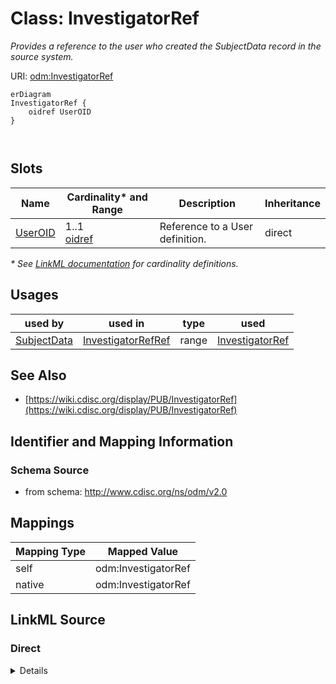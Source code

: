 # Class: InvestigatorRef

_Provides a reference to the user who created the SubjectData record in the source system._




URI: [odm:InvestigatorRef](http://www.cdisc.org/ns/odm/v2.0/InvestigatorRef)


```mermaid
erDiagram
InvestigatorRef {
    oidref UserOID  
}



```



<!-- no inheritance hierarchy -->


## Slots

| Name | Cardinality* and Range | Description | Inheritance |
| ---  | --- | --- | --- |
| [UserOID](UserOID.md) | 1..1 <br/> [oidref](oidref.md) | Reference to a User definition. | direct |

_* See [LinkML documentation](https://linkml.io/linkml/schemas/slots.html#slot-cardinality) for cardinality definitions._




## Usages

| used by | used in | type | used |
| ---  | --- | --- | --- |
| [SubjectData](SubjectData.md) | [InvestigatorRefRef](InvestigatorRefRef.md) | range | [InvestigatorRef](InvestigatorRef.md) |






## See Also

* [https://wiki.cdisc.org/display/PUB/InvestigatorRef](https://wiki.cdisc.org/display/PUB/InvestigatorRef)

## Identifier and Mapping Information







### Schema Source


* from schema: http://www.cdisc.org/ns/odm/v2.0





## Mappings

| Mapping Type | Mapped Value |
| ---  | ---  |
| self | odm:InvestigatorRef |
| native | odm:InvestigatorRef |





## LinkML Source

<!-- TODO: investigate https://stackoverflow.com/questions/37606292/how-to-create-tabbed-code-blocks-in-mkdocs-or-sphinx -->

### Direct

<details>
```yaml
name: InvestigatorRef
description: Provides a reference to the user who created the SubjectData record in
  the source system.
from_schema: http://www.cdisc.org/ns/odm/v2.0
see_also:
- https://wiki.cdisc.org/display/PUB/InvestigatorRef
rank: 1000
slots:
- UserOID
slot_usage:
  UserOID:
    name: UserOID
    description: Reference to a User definition.
    comments:
    - 'Required

      range: oidref

      Must match the OID attribute for an AdminData/User element where the AdminData/@StudyOID
      matches the ClinicalData/@StudyOID.'
    domain_of:
    - InvestigatorRef
    - UserRef
    range: oidref
    required: true
class_uri: odm:InvestigatorRef

```
</details>

### Induced

<details>
```yaml
name: InvestigatorRef
description: Provides a reference to the user who created the SubjectData record in
  the source system.
from_schema: http://www.cdisc.org/ns/odm/v2.0
see_also:
- https://wiki.cdisc.org/display/PUB/InvestigatorRef
rank: 1000
slot_usage:
  UserOID:
    name: UserOID
    description: Reference to a User definition.
    comments:
    - 'Required

      range: oidref

      Must match the OID attribute for an AdminData/User element where the AdminData/@StudyOID
      matches the ClinicalData/@StudyOID.'
    domain_of:
    - InvestigatorRef
    - UserRef
    range: oidref
    required: true
attributes:
  UserOID:
    name: UserOID
    description: Reference to a User definition.
    comments:
    - 'Required

      range: oidref

      Must match the OID attribute for an AdminData/User element where the AdminData/@StudyOID
      matches the ClinicalData/@StudyOID.'
    from_schema: http://www.cdisc.org/ns/odm/v2.0
    rank: 1000
    alias: UserOID
    owner: InvestigatorRef
    domain_of:
    - InvestigatorRef
    - UserRef
    range: oidref
    required: true
class_uri: odm:InvestigatorRef

```
</details>
